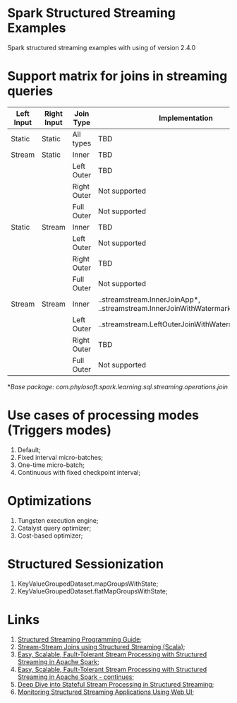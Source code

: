 # Spark Structured Streaming Examples
Spark structured streaming examples with using of version 2.4.0

# Support matrix for joins in streaming queries

| Left Input | Right Input  | Join Type   | Implementation |
| ---------- | ------------ | ----------- | -------------- |
| Static     | Static       | All types   | TBD |
| Stream     | Static       | Inner       | TBD |
|            |              | Left Outer  | TBD |
|            |              | Right Outer | Not supported |
|            |              | Full Outer  | Not supported |
| Static     | Stream       | Inner       | TBD |
|            |              | Left Outer  | Not supported |
|            |              | Right Outer | TBD |
|            |              | Full Outer  | Not supported |
| Stream     | Stream       | Inner       | ..streamstream.InnerJoinApp*, ..streamstream.InnerJoinWithWatermarkingApp* |
|            |              | Left Outer  | ..streamstream.LeftOuterJoinWithWatermarkingApp* |
|            |              | Right Outer | TBD |
|            |              | Full Outer  | Not supported |

**Base package: com.phylosoft.spark.learning.sql.streaming.operations.join*

# Use cases of processing modes (Triggers modes)
1) Default;
2) Fixed interval micro-batches;
3) One-time micro-batch;
2) Continuous with fixed checkpoint interval;

# Optimizations
1) Tungsten execution engine;
2) Catalyst query optimizer;
3) Cost-based optimizer;

# Structured Sessionization
1) KeyValueGroupedDataset.mapGroupsWithState;
2) KeyValueGroupedDataset.flatMapGroupsWithState;

# Links
1) [Structured Streaming Programming Guide](http://spark.apache.org/docs/latest/structured-streaming-programming-guide.html);
2) [Stream-Stream Joins using Structured Streaming (Scala)](https://docs.databricks.com/spark/latest/structured-streaming/examples.html#stream-stream-joins-scala);
3) [Easy, Scalable, Fault-Tolerant Stream Processing with Structured Streaming in Apache Spark](https://databricks.com/session/easy-scalable-fault-tolerant-stream-processing-with-structured-streaming-in-apache-spark);
4) [Easy, Scalable, Fault-Tolerant Stream Processing with Structured Streaming in Apache Spark - continues](https://databricks.com/session/easy-scalable-fault-tolerant-stream-processing-with-structured-streaming-in-apache-spark-continues);
5) [Deep Dive into Stateful Stream Processing in Structured Streaming](https://databricks.com/session/deep-dive-into-stateful-stream-processing-in-structured-streaming);
6) [Monitoring Structured Streaming Applications Using Web UI](https://databricks.com/session/monitoring-structured-streaming-applications-using-web-ui);
